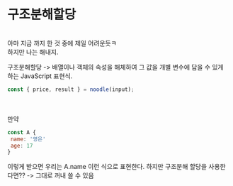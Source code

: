 # 구조분해할당
<br>아마 지금 까지 한 것 중에 제일 어려운듯ㅋ
<br>하지만 나는 해내지.<br>

구조분해할당 -> 배열이나 객체의 속성을 해체하여 그 값을 개별 변수에 담을 수 있게 하는 JavaScript 표현식.
<br>

```js
const { price, result } = noodle(input);
```

<br><br>
만약<br>
```js
const A {
 name: '영은'
 age: 17
}
```
이렇게 받으면 우리는 A.name 이런 식으로 표현한다. 하지만 구조분해 할당을 사용한다면?? -> 그대로 꺼내 쓸 수 있음
